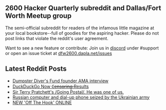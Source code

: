 ## 2600 Hacker Quarterly subreddit and Dallas/Fort Worth Meetup group
The semi-official subreddit for readers of the infamous little magazine at your local bookstore--full of goodies for the aspiring hacker. Please do not post links that violate the reddit's user agreement.

Want to see a new feature or contribute: 
Join us in [discord](https://dfw2600.dapla.net/chat) under #support or open an issue ticket at [dfw2600.dapla.net/issues](https://dfw2600.dapla.net/issues)

## Latest Reddit Posts
<!-- BLOG-POST-LIST:START -->
- [Dumpster Diver's Fund founder AMA interview](https://www.reddit.com/r/2600/comments/texcy9/dumpster_divers_fund_founder_ama_interview/)
- [DuckDuckGo Now C̶e̶n̶s̶o̶r̶i̶n̶g̶ Results](https://www.reddit.com/r/2600/comments/tedrpu/duckduckgo_now_censoring_results/)
- [Sir Terry Pratchett's /Going Postal/. He was one of us.](https://www.reddit.com/r/2600/comments/tc6ncj/sir_terry_pratchetts_going_postal_he_was_one_of_us/)
- [Russian computer and dial-up phone seized by the Ukrainian army](https://www.reddit.com/r/2600/comments/tasyml/russian_computer_and_dialup_phone_seized_by_the/)
- [NEW 'Off The Hook' ONLINE](https://2600.com/hook/09-03-2022)
<!-- BLOG-POST-LIST:END -->
